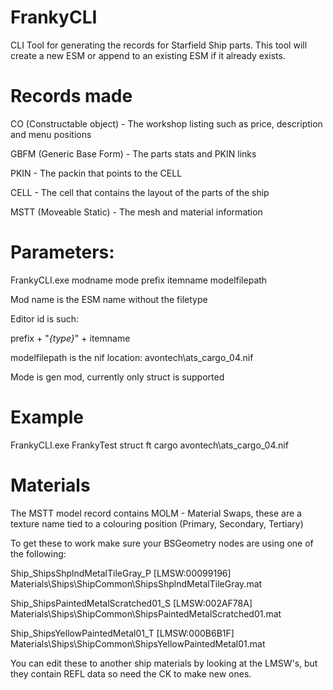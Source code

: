 # FrankyCLI
CLI Tool for generating the records for Starfield Ship parts.
This tool will create a new ESM or append to an existing ESM if it already exists.

# Records made
CO (Constructable object) - The workshop listing such as price, description and menu positions

GBFM (Generic Base Form) - The parts stats and PKIN links

PKIN - The packin that points to the CELL

CELL - The cell that contains the layout of the parts of the ship

MSTT (Moveable Static) - The mesh and material information


# Parameters:

FrankyCLI.exe modname mode prefix itemname modelfilepath

Mod name is the ESM name without the filetype

Editor id is such:

prefix + "_{type}_" + itemname

modelfilepath is the nif location: avontech\ats_cargo_04.nif

Mode is gen mod, currently only struct is supported

# Example

FrankyCLI.exe FrankyTest struct ft cargo avontech\ats_cargo_04.nif

# Materials 

The MSTT model record contains MOLM - Material Swaps, these are a texture name tied to a colouring position (Primary, Secondary, Tertiary)

To get these to work make sure your BSGeometry nodes are using one of the following:

Ship_ShipsShplndMetalTileGray_P [LMSW:00099196]
Materials\Ships\ShipCommon\ShipsShplndMetalTileGray.mat

Ship_ShipsPaintedMetalScratched01_S [LMSW:002AF78A]
Materials\Ships\ShipCommon\ShipsPaintedMetalScratched01.mat

Ship_ShipsYellowPaintedMetal01_T [LMSW:000B6B1F]
Materials\Ships\ShipCommon\ShipsYellowPaintedMetal01.mat

You can edit these to another ship materials by looking at the LMSW's, but they contain REFL data so need the CK to make new ones.
